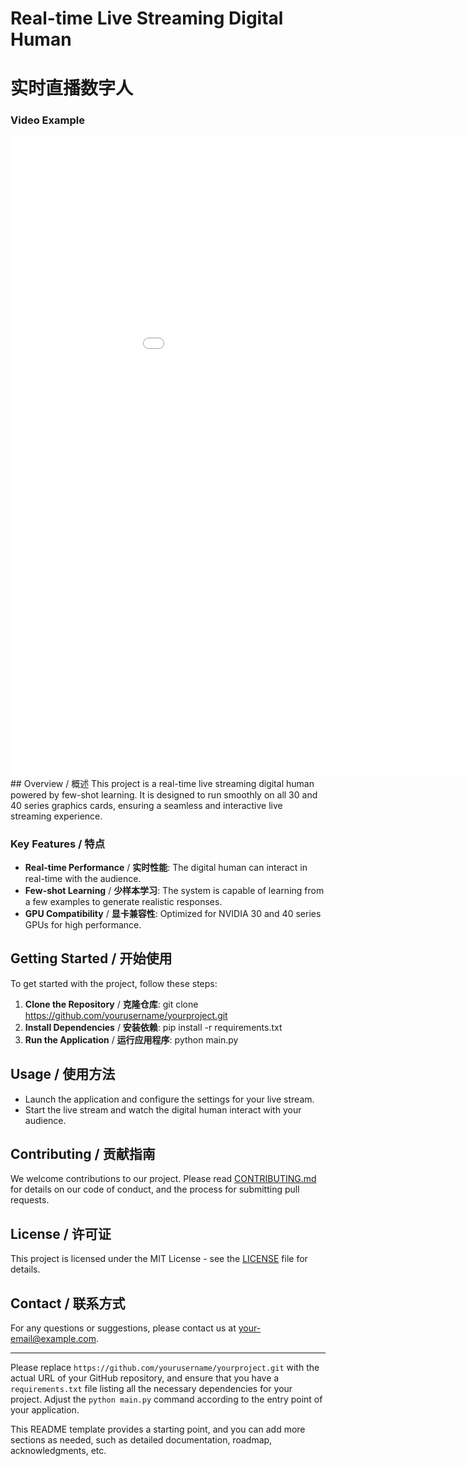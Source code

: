 # Real-time Live Streaming Digital Human
# 实时直播数字人
### Video Example
<iframe src="video_data/demo.mp4" width="1024" height="1024" frameborder="0" allowfullscreen></iframe>
## Overview / 概述
This project is a real-time live streaming digital human powered by few-shot learning. It is designed to run smoothly on all 30 and 40 series graphics cards, ensuring a seamless and interactive live streaming experience.

### Key Features / 特点
- **Real-time Performance** / **实时性能**: The digital human can interact in real-time with the audience.
- **Few-shot Learning** / **少样本学习**: The system is capable of learning from a few examples to generate realistic responses.
- **GPU Compatibility** / **显卡兼容性**: Optimized for NVIDIA 30 and 40 series GPUs for high performance.

## Getting Started / 开始使用
To get started with the project, follow these steps:

1. **Clone the Repository** / **克隆仓库**:
git clone https://github.com/yourusername/yourproject.git
2. **Install Dependencies** / **安装依赖**:
pip install -r requirements.txt
3. **Run the Application** / **运行应用程序**:
python main.py

## Usage / 使用方法
- Launch the application and configure the settings for your live stream.
- Start the live stream and watch the digital human interact with your audience.

## Contributing / 贡献指南
We welcome contributions to our project. Please read [CONTRIBUTING.md](CONTRIBUTING.md) for details on our code of conduct, and the process for submitting pull requests.

## License / 许可证
This project is licensed under the MIT License - see the [LICENSE](LICENSE) file for details.

## Contact / 联系方式
For any questions or suggestions, please contact us at [your-email@example.com](mailto:your-email@example.com).

---

Please replace `https://github.com/yourusername/yourproject.git` with the actual URL of your GitHub repository, and ensure that you have a `requirements.txt` file listing all the necessary dependencies for your project. Adjust the `python main.py` command according to the entry point of your application.

This README template provides a starting point, and you can add more sections as needed, such as detailed documentation, roadmap, acknowledgments, etc.
